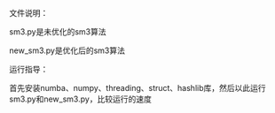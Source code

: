文件说明：

sm3.py是未优化的sm3算法

new_sm3.py是优化后的sm3算法

运行指导：

首先安装numba、numpy、threading、struct、hashlib库，然后以此运行sm3.py和new_sm3.py，比较运行的速度
